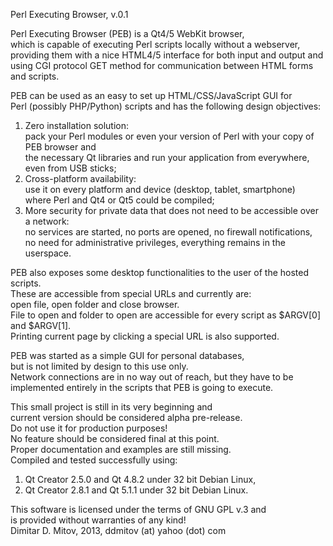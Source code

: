   
Perl Executing Browser, v.0.1  
  
Perl Executing Browser (PEB) is a Qt4/5 WebKit browser,  
which is capable of executing Perl scripts locally without a webserver,  
providing them with a nice HTML4/5 interface for both input and output and  
using CGI protocol GET method for communication between HTML forms and scripts.  
  
PEB can be used as an easy to set up HTML/CSS/JavaScript GUI for  
Perl (possibly PHP/Python) scripts and has the following design objectives:  
1. Zero installation solution:  
    pack your Perl modules or even your version of Perl with your copy of PEB browser and  
    the necessary Qt libraries and run your application from everywhere, even from USB sticks;  
2. Cross-platform availability:  
    use it on every platform and device (desktop, tablet, smartphone)  
    where Perl and Qt4 or Qt5 could be compiled;  
3. More security for private data that does not need to be accessible over a network:  
    no services are started, no ports are opened, no firewall notifications,  
    no need for administrative privileges, everything remains in the userspace.  
  
PEB also exposes some desktop functionalities to the user of the hosted scripts.  
These are accessible from special URLs and currently are:  
open file, open folder and close browser.  
File to open and folder to open are accessible for every script as $ARGV[0] and $ARGV[1].  
Printing current page by clicking a special URL is also supported.  
  
PEB was started as a simple GUI for personal databases,  
but is not limited by design to this use only.  
Network connections are in no way out of reach, but they have to be  
implemented entirely in the scripts that PEB is going to execute.  
  
This small project is still in its very beginning and  
current version should be considered alpha pre-release.  
Do not use it for production purposes!  
No feature should be considered final at this point.  
Proper documentation and examples are still missing.  
Compiled and tested successfully using:  
1. Qt Creator 2.5.0 and Qt 4.8.2 under 32 bit Debian Linux,  
2. Qt Creator 2.8.1 and Qt 5.1.1 under 32 bit Debian Linux.  
  
This software is licensed under the terms of GNU GPL v.3 and  
is provided without warranties of any kind!  
Dimitar D. Mitov, 2013, ddmitov (at) yahoo (dot) com  
  